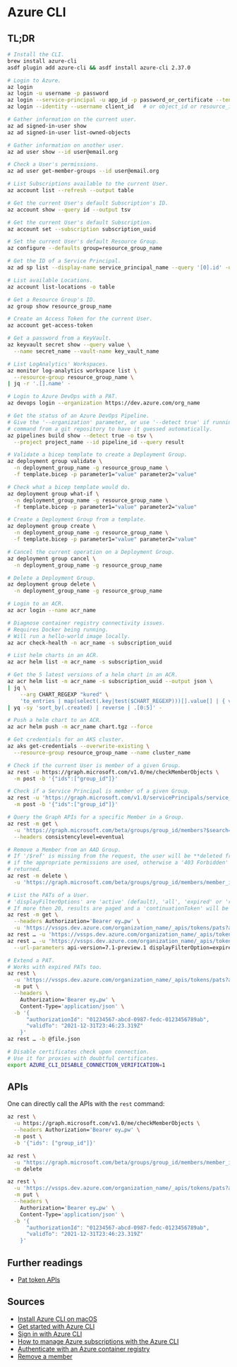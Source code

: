 # Azure CLI

## TL;DR

```sh
# Install the CLI.
brew install azure-cli
asdf plugin add azure-cli && asdf install azure-cli 2.37.0

# Login to Azure.
az login
az login -u username -p password
az login --service-principal -u app_id -p password_or_certificate --tenant tenant_id
az login --identity --username client_id   # or object_id or resource_id

# Gather information on the current user.
az ad signed-in-user show
az ad signed-in-user list-owned-objects

# Gather information on another user.
az ad user show --id user@email.org

# Check a User's permissions.
az ad user get-member-groups --id user@email.org

# List Subscriptions available to the current User.
az account list --refresh --output table

# Get the current User's default Subscription's ID.
az account show --query id --output tsv

# Get the current User's default Subscription.
az account set --subscription subscription_uuid

# Set the current User's default Resource Group.
az configure --defaults group=resource_group_name

# Get the ID of a Service Principal.
az ad sp list --display-name service_principal_name --query '[0].id' -o tsv

# List available Locations.
az account list-locations -o table

# Get a Resource Group's ID.
az group show resource_group_name

# Create an Access Token for the current User.
az account get-access-token

# Get a password from a KeyVault.
az keyvault secret show --query value \
  --name secret_name --vault-name key_vault_name

# List LogAnalytics' Workspaces.
az monitor log-analytics workspace list \
  --resource-group resource_group_name \
| jq -r '.[].name' -

# Login to Azure DevOps with a PAT.
az devops login --organization https://dev.azure.com/org_name

# Get the status of an Azure DevOps Pipeline.
# Give the '--organization' parameter, or use '--detect true' if running the
# command from a git repository to have it guessed automatically.
az pipelines build show --detect true -o tsv \
  --project project_name --id pipeline_id --query result

# Validate a bicep template to create a Deployment Group.
az deployment group validate \
  -n deployment_group_name -g resource_group_name \
  -f template.bicep -p parameter1="value" parameter2="value"

# Check what a bicep template would do.
az deployment group what-if \
  -n deployment_group_name -g resource_group_name \
  -f template.bicep -p parameter1="value" parameter2="value"

# Create a Deployment Group from a template.
az deployment group create \
  -n deployment_group_name -g resource_group_name \
  -f template.bicep -p parameter1="value" parameter2="value"

# Cancel the current operation on a Deployment Group.
az deployment group cancel \
  -n deployment_group_name -g resource_group_name

# Delete a Deployment Group.
az deployment group delete \
  -n deployment_group_name -g resource_group_name

# Login to an ACR.
az acr login --name acr_name

# Diagnose container registry connectivity issues.
# Requires Docker being running.
# Will run a hello-world image locally.
az acr check-health -n acr_name -s subscription_uuid

# List helm charts in an ACR.
az acr helm list -n acr_name -s subscription_uuid

# Get the 5 latest versions of a helm chart in an ACR.
az acr helm list -n acr_name -s subscription_uuid --output json \
| jq \
    --arg CHART_REGEXP "kured" \
    'to_entries | map(select(.key|test($CHART_REGEXP)))[].value[] | { version: .version, created: .created }' - \
| yq -sy 'sort_by(.created) | reverse | .[0:5]' -

# Push a helm chart to an ACR.
az acr helm push -n acr_name chart.tgz --force

# Get credentials for an AKS cluster.
az aks get-credentials --overwrite-existing \
  --resource-group resource_group_name --name cluster_name

# Check if the current User is member of a given Group.
az rest -u https://graph.microsoft.com/v1.0/me/checkMemberObjects \
  -m post -b '{"ids":["group_id"]}'

# Check if a Service Principal is member of a given Group.
az rest -u 'https://graph.microsoft.com/v1.0/servicePrincipals/service_principal_id/checkMemberObjects' \
  -m post -b '{"ids":["group_id"]}'

# Query the Graph APIs for a specific Member in a Group.
az rest -m get \
  -u 'https://graph.microsoft.com/beta/groups/group_id/members?$search="displayName:group_display_name"&$select=displayName' \
  --headers consistencylevel=eventual

# Remove a Member from an AAD Group.
# If '/$ref' is missing from the request, the user will be **deleted from AAD**
# if the appropriate permissions are used, otherwise a '403 Forbidden' error is
# returned.
az rest -m delete \
  -u 'https://graph.microsoft.com/beta/groups/group_id/members/member_id/$ref'

# List the PATs of a User.
# 'displayFilterOptions' are 'active' (default), 'all', 'expired' or 'revoked'.
# If more then 20, results are paged and a 'continuationToken' will be returned.
az rest -m get \
  --headers Authorization='Bearer ey…pw' \
  -u 'https://vssps.dev.azure.com/organization_name/_apis/tokens/pats?api-version=7.1-preview.1'
az rest … -u 'https://vssps.dev.azure.com/organization_name/_apis/tokens/pats?api-version=7.1-preview.1&displayFilterOption=revoked&isSortAscending=false'
az rest … -u 'https://vssps.dev.azure.com/organization_name/_apis/tokens/pats' \
  --url-parameters api-version=7.1-preview.1 displayFilterOption=expired continuationToken='Hr…in='

# Extend a PAT.
# Works with expired PATs too.
az rest \
  -u 'https://vssps.dev.azure.com/organization_name/_apis/tokens/pats?api-version=7.1-preview.1' \
  -m put \
  --headers \
    Authorization='Bearer ey…pw' \
    Content-Type='application/json' \
  -b '{
	  "authorizationId": "01234567-abcd-0987-fedc-0123456789ab",
	  "validTo": "2021-12-31T23:46:23.319Z"
    }'
az rest … -b @file.json

# Disable certificates check upon connection.
# Use it for proxies with doubtful certificates.
export AZURE_CLI_DISABLE_CONNECTION_VERIFICATION=1
```

## APIs

One can directly call the APIs with the `rest` command:

```sh
az rest \
  -u https://graph.microsoft.com/v1.0/me/checkMemberObjects \
  --headers Authorization='Bearer ey…pw' \
  -m post \
  -b '{"ids": ["group_id"]}'

az rest \
  -u "https://graph.microsoft.com/beta/groups/group_id/members/member_id/\$ref" \
  -m delete

az rest \
  -u 'https://vssps.dev.azure.com/organization_name/_apis/tokens/pats?api-version=7.1-preview.1' \
  -m put \
  --headers \
    Authorization='Bearer ey…pw' \
    Content-Type='application/json' \
  -b '{
	  "authorizationId": "01234567-abcd-0987-fedc-0123456789ab",
	  "validTo": "2021-12-31T23:46:23.319Z"
    }'
```

## Further readings

- [Pat token APIs]

## Sources

- [Install Azure CLI on macOS]
- [Get started with Azure CLI]
- [Sign in with Azure CLI]
- [How to manage Azure subscriptions with the Azure CLI]
- [Authenticate with an Azure container registry]
- [Remove a member]

[authenticate with an azure container registry]: https://docs.microsoft.com/en-us/azure/container-registry/container-registry-authentication?tabs=azure-cli
[get started with azure cli]: https://docs.microsoft.com/en-us/cli/azure/get-started-with-azure-cli
[how to manage azure subscriptions with the azure cli]: https://docs.microsoft.com/en-us/cli/azure/manage-azure-subscriptions-azure-cli
[install azure cli on macos]: https://docs.microsoft.com/en-us/cli/azure/install-azure-cli-macos
[pat token apis]: https://docs.microsoft.com/en-us/rest/api/azure/devops/tokens/pats/list?view=azure-devops-rest-7.1
[remove a member]: https://docs.microsoft.com/en-us/graph/api/group-delete-members?view=graph-rest-1.0&tabs=http
[sign in with azure cli]: https://docs.microsoft.com/en-us/cli/azure/authenticate-azure-cli
